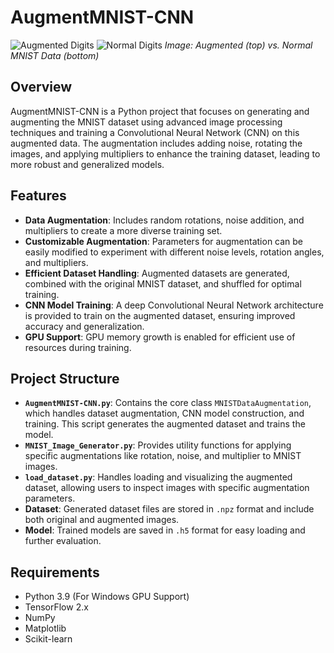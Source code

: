 # AugmentMNIST-CNN
![Augmented Digits](https://github.com/user-attachments/assets/91da3f44-10b3-434c-8a70-a50dcb0f35a1)
![Normal Digits](https://github.com/user-attachments/assets/439e2e84-2c53-4144-830c-88bf1c107f50)
*Image: Augmented (top) vs. Normal MNIST Data (bottom)*
## Overview

AugmentMNIST-CNN is a Python project that focuses on generating and augmenting the MNIST dataset using advanced image processing techniques and training a Convolutional Neural Network (CNN) on this augmented data. The augmentation includes adding noise, rotating the images, and applying multipliers to enhance the training dataset, leading to more robust and generalized models.

## Features

- **Data Augmentation**: Includes random rotations, noise addition, and multipliers to create a more diverse training set.
- **Customizable Augmentation**: Parameters for augmentation can be easily modified to experiment with different noise levels, rotation angles, and multipliers.
- **Efficient Dataset Handling**: Augmented datasets are generated, combined with the original MNIST dataset, and shuffled for optimal training.
- **CNN Model Training**: A deep Convolutional Neural Network architecture is provided to train on the augmented dataset, ensuring improved accuracy and generalization.
- **GPU Support**: GPU memory growth is enabled for efficient use of resources during training.

## Project Structure

- **`AugmentMNIST-CNN.py`**: Contains the core class `MNISTDataAugmentation`, which handles dataset augmentation, CNN model construction, and training. This script generates the augmented dataset and trains the model.
- **`MNIST_Image_Generator.py`**: Provides utility functions for applying specific augmentations like rotation, noise, and multiplier to MNIST images.
- **`load_dataset.py`**: Handles loading and visualizing the augmented dataset, allowing users to inspect images with specific augmentation parameters.
- **Dataset**: Generated dataset files are stored in `.npz` format and include both original and augmented images.
- **Model**: Trained models are saved in `.h5` format for easy loading and further evaluation.

## Requirements

- Python 3.9 (For Windows GPU Support)
- TensorFlow 2.x
- NumPy
- Matplotlib
- Scikit-learn


